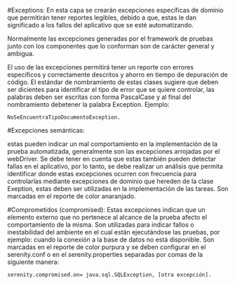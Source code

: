 #Exceptions: 
En esta capa se crearán excepciones específicas de dominio
que permitirán tener reportes legibles, debido a que, estas le dan significado
a los fallos del aplicativo que se esté automatizando. 

Normalmente las
excepciones generadas por el framework de pruebas junto con los
componentes que lo conforman son de carácter general y ambigua.

El uso de las excepciones permitirá tener un reporte con errores específicos
y correctamente descritos y ahorro en tiempo de depuración de código.
El estándar de nombramiento de estas clases sugiere que deben ser
dicientes para identificar el tipo de error que se quiere controlar, las palabras
deben ser escritas con forma PascalCase y al final del nombramiento debetener la palabra Exception. Ejemplo:

    NoSeEncuentraTipoDocumentoException.

#Excepciones semánticas: 

estas pueden indicar un mal comportamiento
en la implementación de la prueba automatizada, generalmente son las
excepciones arrojadas por el webDriver. Se debe tener en cuenta que
estas también pueden detectar fallas en el aplicativo, por lo tanto, se debe
realizar un análisis que permita identificar donde estas excepciones
ocurren con frecuencia para controlarlas mediante excepciones de
dominio que hereden de la clase Exeption, estas deben ser utilizadas en
la implementación de las tareas. Son marcadas en el reporte de color
anaranjado.



#Comprometidos (compromised): 
Estas excepciones indican que un
elemento externo que no pertenece al alcance de la prueba afecto el
comportamiento de la misma. Son utilizadas para indicar fallos o
inestabilidad del ambiente en el cual están ejecutándose las pruebas, por
ejemplo: cuando la conexión a la base de datos no está disponible. Son
marcadas en el reporte de color purpura y se deben configurar en el
serenity.conf o en el serenity.properties separadas por comas de la
siguiente manera:

    serenity.compromised.on= java.sql.SQLException, [otra excepción].